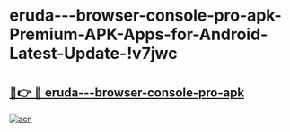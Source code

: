# eruda---browser-console-pro-apk-Premium-APK-Apps-for-Android-Latest-Update-!v7jwc

# <h2><a href="https://b0h629.esa.edu.pl?title=eruda---browser-console-pro-apk&ref=v7jwc">🔗👉 🔴 eruda---browser-console-pro-apk</a></h2>

[![acn](https://github.com/user-attachments/assets/0f9c940e-d8b0-45ae-aac7-cd30a18b3e1c)](https://b0h629.esa.edu.pl?title=eruda---browser-console-pro-apk&ref=v7jwc)

